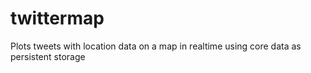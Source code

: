 # twittermap
Plots tweets with location data on a map in realtime using core data as persistent storage
